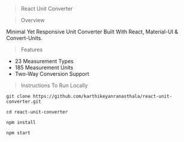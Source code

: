 > React Unit Converter

> Overview

Minimal Yet Responsive Unit Converter Built With React, Material-UI & Convert-Units.

> Features

- 23 Measurement Types 
- 185 Measurement Units
- Two-Way Conversion Support

> Instructions To Run Locally

```
git clone https://github.com/karthikeyanranasthala/react-unit-converter.git

cd react-unit-converter

npm install

npm start
```
